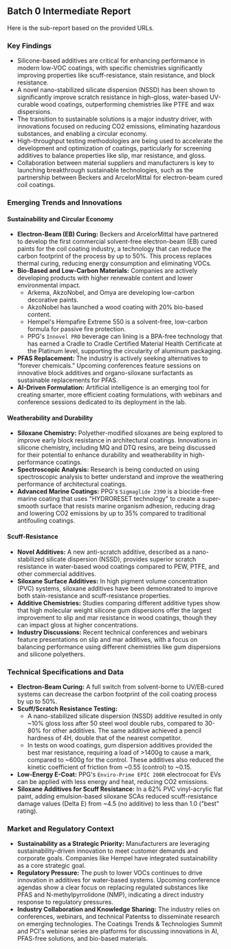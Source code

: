 ## Batch 0 Intermediate Report

Here is the sub-report based on the provided URLs.

### **Key Findings**

*   Silicone-based additives are critical for enhancing performance in modern low-VOC coatings, with specific chemistries significantly improving properties like scuff-resistance, stain resistance, and block resistance.
*   A novel nano-stabilized silicate dispersion (NSSD) has been shown to significantly improve scratch resistance in high-gloss, water-based UV-curable wood coatings, outperforming chemistries like PTFE and wax dispersions.
*   The transition to sustainable solutions is a major industry driver, with innovations focused on reducing CO2 emissions, eliminating hazardous substances, and enabling a circular economy.
*   High-throughput testing methodologies are being used to accelerate the development and optimization of coatings, particularly for screening additives to balance properties like slip, mar resistance, and gloss.
*   Collaboration between material suppliers and manufacturers is key to launching breakthrough sustainable technologies, such as the partnership between Beckers and ArcelorMittal for electron-beam cured coil coatings.

### **Emerging Trends and Innovations**

#### **Sustainability and Circular Economy**
*   **Electron-Beam (EB) Curing:** Beckers and ArcelorMittal have partnered to develop the first commercial solvent-free electron-beam (EB) cured paints for the coil coating industry, a technology that can reduce the carbon footprint of the process by up to 50%. This process replaces thermal curing, reducing energy consumption and eliminating VOCs.
*   **Bio-Based and Low-Carbon Materials:** Companies are actively developing products with higher renewable content and lower environmental impact.
    *   Arkema, AkzoNobel, and Omya are developing low-carbon decorative paints.
    *   AkzoNobel has launched a wood coating with 20% bio-based content.
    *   Hempel's Hempafire Extreme 550 is a solvent-free, low-carbon formula for passive fire protection.
    *   PPG's `Innovel PRO` beverage can lining is a BPA-free technology that has earned a Cradle to Cradle Certified Material Health Certificate at the Platinum level, supporting the circularity of aluminum packaging.
*   **PFAS Replacement:** The industry is actively seeking alternatives to "forever chemicals." Upcoming conferences feature sessions on innovative block additives and organo-siloxane surfactants as sustainable replacements for PFAS.
*   **AI-Driven Formulation:** Artificial intelligence is an emerging tool for creating smarter, more efficient coating formulations, with webinars and conference sessions dedicated to its deployment in the lab.

#### **Weatherability and Durability**
*   **Siloxane Chemistry:** Polyether-modified siloxanes are being explored to improve early block resistance in architectural coatings. Innovations in silicone chemistry, including MQ and DTQ resins, are being discussed for their potential to enhance durability and weatherability in high-performance coatings.
*   **Spectroscopic Analysis:** Research is being conducted on using spectroscopic analysis to better understand and improve the weathering performance of architectural coatings.
*   **Advanced Marine Coatings:** PPG's `Sigmaglide 2390` is a biocide-free marine coating that uses "HYDRORESET technology" to create a super-smooth surface that resists marine organism adhesion, reducing drag and lowering CO2 emissions by up to 35% compared to traditional antifouling coatings.

#### **Scuff-Resistance**
*   **Novel Additives:** A new anti-scratch additive, described as a nano-stabilized silicate dispersion (NSSD), provides superior scratch resistance in water-based wood coatings compared to PEW, PTFE, and other commercial additives.
*   **Siloxane Surface Additives:** In high pigment volume concentration (PVC) systems, siloxane additives have been demonstrated to improve both stain-resistance and scuff-resistance properties.
*   **Additive Chemistries:** Studies comparing different additive types show that high molecular weight silicone gum dispersions offer the largest improvement to slip and mar resistance in wood coatings, though they can impact gloss at higher concentrations.
*   **Industry Discussions:** Recent technical conferences and webinars feature presentations on slip and mar additives, with a focus on balancing performance using different chemistries like gum dispersions and silicone polyethers.

### **Technical Specifications and Data**
*   **Electron-Beam Curing:** A full switch from solvent-borne to UV/EB-cured systems can decrease the carbon footprint of the coil coating process by up to 50%.
*   **Scuff/Scratch Resistance Testing:**
    *   A nano-stabilized silicate dispersion (NSSD) additive resulted in only ~10% gloss loss after 50 steel wool double rubs, compared to 30-80% for other additives. The same additive achieved a pencil hardness of 4H, double that of the nearest competitor.
    *   In tests on wood coatings, gum dispersion additives provided the best mar resistance, requiring a load of >1400g to cause a mark, compared to ~600g for the control. These additives also reduced the kinetic coefficient of friction from ~0.55 (control) to ~0.15.
*   **Low-Energy E-Coat:** PPG's `Enviro-Prime EPIC 200R` electrocoat for EVs can be applied with less energy and heat, reducing CO2 emissions.
*   **Siloxane Additives for Scuff Resistance:** In a 62% PVC vinyl-acrylic flat paint, adding emulsion-based siloxane SCAs reduced scuff-resistance damage values (Delta E) from ~4.5 (no additive) to less than 1.0 ("best" rating).

### **Market and Regulatory Context**
*   **Sustainability as a Strategic Priority:** Manufacturers are leveraging sustainability-driven innovation to meet customer demands and corporate goals. Companies like Hempel have integrated sustainability as a core strategic goal.
*   **Regulatory Pressure:** The push to lower VOCs continues to drive innovation in additives for water-based systems. Upcoming conference agendas show a clear focus on replacing regulated substances like PFAS and N-methylpyrrolidone (NMP), indicating a direct industry response to regulatory pressures.
*   **Industry Collaboration and Knowledge Sharing:** The industry relies on conferences, webinars, and technical Patentss to disseminate research on emerging technologies. The Coatings Trends & Technologies Summit and PCI's webinar series are platforms for discussing innovations in AI, PFAS-free solutions, and bio-based materials.